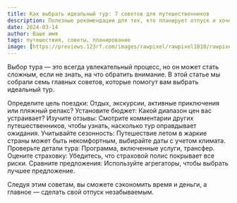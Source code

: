 ```yaml
---
title: Как выбрать идеальный тур: 7 советов для путешественников
description: Полезные рекомендации для тех, кто планирует отпуск и хочет выбрать подходящий тур.
date: 2024-03-14
author: Ваше имя
tags: путешествия, советы, планирование
image: [https://previews.123rf.com/images/rawpixel/rawpixel1810/rawpixel181012454/109991924-beautiful-woman-posing-on-a-boat.jpg)](https://upload.wikimedia.org/wikipedia/commons/4/41/Ella_travel_the_hill_country_01.jpg)
---
```


Выбор тура — это всегда увлекательный процесс, но он может стать сложным, если не знать, на что обратить внимание. В этой статье мы собрали семь главных советов, которые помогут вам выбрать идеальный тур.

Определите цель поездки: Отдых, экскурсии, активные приключения или пляжный релакс?
Установите бюджет: Какой диапазон цен вас устраивает?
Изучите отзывы: Смотрите комментарии других путешественников, чтобы узнать, насколько тур оправдывает ожидания.
Учитывайте сезонность: Путешествие летом в жаркие страны может быть некомфортным, выбирайте даты с учетом климата.
Проверьте детали тура: Программа, включенные услуги, трансфер.
Оцените страховку: Убедитесь, что страховой полис покрывает все риски.
Сравните предложения: Используйте агрегаторы, чтобы выбрать лучшее предложение.

Следуя этим советам, вы сможете сэкономить время и деньги, а главное — сделать свой отпуск незабываемым.

